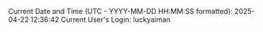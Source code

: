 Current Date and Time (UTC - YYYY-MM-DD HH:MM:SS formatted): 2025-04-22 12:36:42
Current User's Login: luckyaiman

